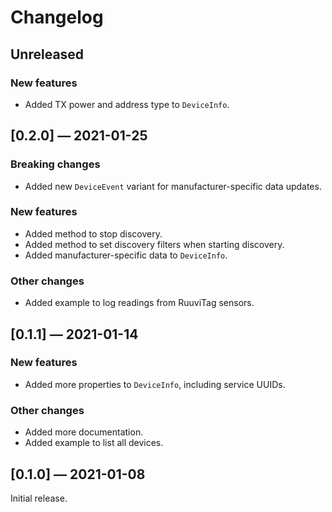 # Changelog

## Unreleased

### New features

- Added TX power and address type to `DeviceInfo`.

## [0.2.0] — 2021-01-25

### Breaking changes

- Added new `DeviceEvent` variant for manufacturer-specific data updates.

### New features

- Added method to stop discovery.
- Added method to set discovery filters when starting discovery.
- Added manufacturer-specific data to `DeviceInfo`.

### Other changes

- Added example to log readings from RuuviTag sensors.

## [0.1.1] — 2021-01-14

### New features

- Added more properties to `DeviceInfo`, including service UUIDs.

### Other changes

- Added more documentation.
- Added example to list all devices.

## [0.1.0] — 2021-01-08

Initial release.
